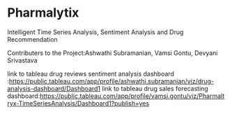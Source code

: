 # Pharmalytix
Intelligent Time Series Analysis, Sentiment Analysis and Drug Recommendation

Contributers to the Project:Ashwathi Subramanian, Vamsi Gontu, Devyani Srivastava

link to tableau drug reviews sentiment analysis dashboard :https://public.tableau.com/app/profile/ashwathi.subramanian/viz/drug-analysis-dashboard/Dashboard1
link to tableau drug sales forecasting dashboard:https://public.tableau.com/app/profile/vamsi.gontu/viz/Pharmaltryx-TimeSeriesAnalysis/Dashboard1?publish=yes
